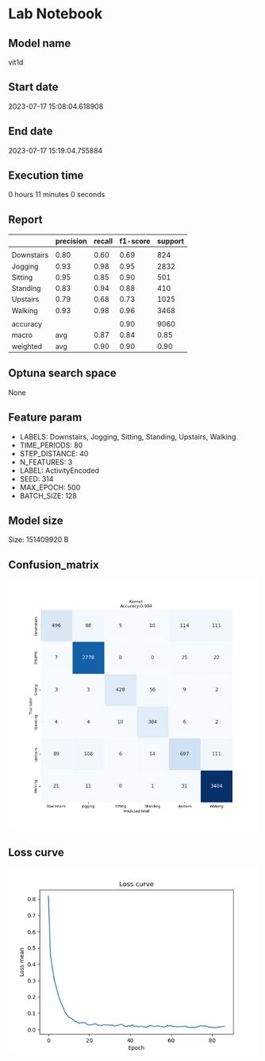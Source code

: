 # Lab Notebook


## Model name
vit1d

## Start date
2023-07-17 15:08:04.618908

## End date
2023-07-17 15:19:04.755884

## Execution time
0 hours 11 minutes 0 seconds

## Report
| | precision | recall | f1-score | support |
| --- | --- | --- | --- | --- |
|  |
| Downstairs | 0.80 | 0.60 | 0.69 | 824 |
| Jogging | 0.93 | 0.98 | 0.95 | 2832 |
| Sitting | 0.95 | 0.85 | 0.90 | 501 |
| Standing | 0.83 | 0.94 | 0.88 | 410 |
| Upstairs | 0.79 | 0.68 | 0.73 | 1025 |
| Walking | 0.93 | 0.98 | 0.96 | 3468 |
|  |
|  accuracy || | 0.90 | 9060 |
| macro | avg | 0.87 | 0.84 | 0.85 | 9060 |
| weighted | avg | 0.90 | 0.90 | 0.90 | 9060 |


## Optuna search space
None

## Feature param
- LABELS: Downstairs, Jogging, Sitting, Standing, Upstairs, Walking
- TIME_PERIODS: 80
- STEP_DISTANCE: 40
- N_FEATURES: 3
- LABEL: ActivityEncoded
- SEED: 314
- MAX_EPOCH: 500
- BATCH_SIZE: 128

## Model size
Size: 151409920  B

## Confusion_matrix
![alt](./cross-tab.png)

## Loss curve
![alt](./loss.png)

